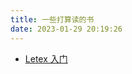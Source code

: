```yaml
---
title: 一些打算读的书
date: 2023-01-29 20:19:26
---
```


* [Letex 入门](https://yun.weicheng.men/Book/LaTeX%E5%85%A5%E9%97%A8.pdf)